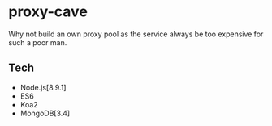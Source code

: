 # proxy-cave
Why not build an own proxy pool as the service always be too expensive for such a poor man.

## Tech
- Node.js[8.9.1]
- ES6
- Koa2
- MongoDB[3.4]
